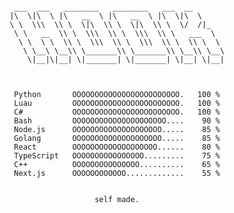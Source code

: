 <div align="center">
<pre><code>
 ___  ___   ________   ________   ___  __       
|\  \|\  \ |\   __  \ |\   __  \ |\  \|\  \     
\ \  \\\  \\ \  \|\  \\ \  \|\  \\ \  \/  /|_   
 \ \   __  \\ \  \\\  \\ \  \\\  \\ \   ___  \  
  \ \  \ \  \\ \  \\\  \\ \  \\\  \\ \  \\ \  \ 
   \ \__\ \__\\ \_______\\ \_______\\ \__\\ \__\
    \|__|\|__| \|_______| \|_______| \|__| \|__|
 
</code></pre>

<!--START_SECTION:Skills-->

```
Python       OOOOOOOOOOOOOOOOOOOOOOOO.   100 %
Luau         OOOOOOOOOOOOOOOOOOOOOOOO.   100 %
C#           OOOOOOOOOOOOOOOOOOOOOOOO.   100 %
Bash         OOOOOOOOOOOOOOOOOOOOO....    90 %
Node.js      OOOOOOOOOOOOOOOOOOOO.....    85 %
Golang       OOOOOOOOOOOOOOOOOOOO.....    85 %
React        OOOOOOOOOOOOOOOOOOO......    80 %
TypeScript   OOOOOOOOOOOOOOOO.........    75 %
C++          OOOOOOOOOOOOOOO..........    65 %
Next.js      OOOOOOOOOOOO.............    55 %
```

```

self made.

```

<!--END_SECTION:Skills-->
